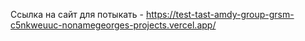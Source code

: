 Ссылка на сайт для потыкать - https://test-tast-amdy-group-grsm-c5nkweuuc-nonamegeorges-projects.vercel.app/